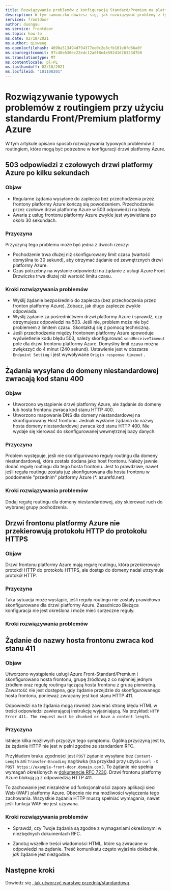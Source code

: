 ```yaml
---
title: Rozwiązywanie problemów z konfiguracją Standard/Premium na platformie Azure
description: W tym samouczku dowiesz się, jak rozwiązywać problemy z typowymi problemami, które mogą być używane w przypadku wystąpienia Standard/Premium na platformie Azure.
services: frontdoor
author: duongau
ms.service: frontdoor
ms.topic: how-to
ms.date: 02/18/2021
ms.author: qixwang
ms.openlocfilehash: 4690a513494d794377ee0c2e8cfb101e8fd66a0f
ms.sourcegitcommit: 97c48e630ec22edc12a0f8e4e592d1676323d7b0
ms.translationtype: MT
ms.contentlocale: pl-PL
ms.lasthandoff: 02/18/2021
ms.locfileid: "101100201"
---
```

# <a name="troubleshooting-common-routing-problems-with-azure-front-door-standardpremium"></a>Rozwiązywanie typowych problemów z routingiem przy użyciu standardu Front/Premium platformy Azure

W tym artykule opisano sposób rozwiązywania typowych problemów z routingiem, które mogą być potrzebne w konfiguracji drzwi platformy Azure.

## <a name="503-response-from-azure-front-door-after-a-few-seconds"></a>503 odpowiedzi z czołowych drzwi platformy Azure po kilku sekundach

### <a name="symptom"></a>Objaw

* Regularne żądania wysyłane do zaplecza bez przechodzenia przez frontony platformy Azure kończą się powodzeniem. Przechodzenie przez czołowe drzwi platformy Azure w 503 odpowiedzi na błędy.
* Awaria z usług frontonu platformy Azure zwykle jest wyświetlana po około 30 sekundach.

### <a name="cause"></a>Przyczyna

Przyczyną tego problemu może być jedna z dwóch rzeczy:
 
* Pochodzenie trwa dłużej niż skonfigurowany limit czasu (wartość domyślna to 30 sekund), aby otrzymać żądanie od zewnętrznych drzwi platformy Azure.
* Czas potrzebny na wysłanie odpowiedzi na żądanie z usługi Azure Front Drzwiczks trwa dłużej niż wartość limitu czasu. 

### <a name="troubleshooting-steps"></a>Kroki rozwiązywania problemów

* Wyślij żądanie bezpośrednio do zaplecza (bez przechodzenia przez fronton platformy Azure). Zobacz, jak długo zaplecze zwykle odpowiada.
* Wyślij żądanie za pośrednictwem drzwi platformy Azure i sprawdź, czy otrzymujesz odpowiedzi na 503. Jeśli nie, problem może nie być problemem z limitem czasu. Skontaktuj się z pomocą techniczną.
* Jeśli przechodzenie między frontonem platformy Azure spowoduje wyświetlenie kodu błędu 503, należy skonfigurować `sendReceiveTimeout` pole dla drzwi frontonu platformy Azure. Domyślny limit czasu można zwiększyć do 4 minut (240 sekund). Ustawienie jest w obszarze `Endpoint Setting` i jest wywoływane `Origin response timeout` . 

## <a name="requests-sent-to-the-custom-domain-return-a-400-status-code"></a>Żądania wysyłane do domeny niestandardowej zwracają kod stanu 400

### <a name="symptom"></a>Objaw

* Utworzono wystąpienie drzwi platformy Azure, ale żądanie do domeny lub hosta frontonu zwraca kod stanu HTTP 400.
* Utworzono mapowanie DNS dla domeny niestandardowej na skonfigurowany Host frontonu. Jednak wysłanie żądania do nazwy hosta domeny niestandardowej zwraca kod stanu HTTP 400. Nie wydaje się kierować do skonfigurowanej wewnętrznej bazy danych.

### <a name="cause"></a>Przyczyna

Problem występuje, jeśli nie skonfigurowano reguły routingu dla domeny niestandardowej, która została dodana jako host frontonu. Należy jawnie dodać regułę routingu dla tego hosta frontonu. Jest to prawdziwe, nawet jeśli reguła routingu została już skonfigurowana dla hosta frontonu w poddomenie "przednim" platformy Azure (*. azurefd.net).

### <a name="troubleshooting-steps"></a>Kroki rozwiązywania problemów

Dodaj regułę routingu dla domeny niestandardowej, aby skierować ruch do wybranej grupy pochodzenia.

## <a name="azure-front-door-doesnt-redirect-http-to-https"></a>Drzwi frontonu platformy Azure nie przekierowują protokołu HTTP do protokołu HTTPS

### <a name="symptom"></a>Objaw

Drzwi frontonu platformy Azure mają regułę routingu, która przekierowuje protokół HTTP do protokołu HTTPS, ale dostęp do domeny nadal utrzymuje protokół HTTP.

### <a name="cause"></a>Przyczyna

Taka sytuacja może wystąpić, jeśli reguły routingu nie zostały prawidłowo skonfigurowane dla drzwi platformy Azure. Zasadniczo Bieżąca konfiguracja nie jest określona i może mieć sprzeczne reguły.

### <a name="troubleshooting-steps"></a>Kroki rozwiązywania problemów


## <a name="request-to-the-frontend-host-name-returns-a-411-status-code"></a>Żądanie do nazwy hosta frontonu zwraca kod stanu 411

### <a name="symptom"></a>Objaw

Utworzono wystąpienie usługi Azure Front-Standard/Premium i skonfigurowano hosta frontonu, grupę źródłową z co najmniej jednym źródłem oraz regułę routingu łączącą hosta frontonu z grupą pierwotną. Zawartość nie jest dostępna, gdy żądanie przejdzie do skonfigurowanego hosta frontonu, ponieważ zwracany jest kod stanu HTTP 411.

Odpowiedzi na te żądania mogą również zawierać stronę błędu HTML w treści odpowiedzi zawierającej instrukcję wyjaśniającą. Na przykład: `HTTP Error 411. The request must be chunked or have a content length`.

### <a name="cause"></a>Przyczyna

Istnieje kilka możliwych przyczyn tego symptomu. Ogólną przyczyną jest to, że żądanie HTTP nie jest w pełni zgodne ze standardem RFC. 

Przykładem braku zgodności jest `POST` żądanie wysyłane bez `Content-Length` ani `Transfer-Encoding` nagłówka (na przykład przy użyciu `curl -X POST https://example-front-door.domain.com` ). To żądanie nie spełnia wymagań określonych w [dokumencie RFC 7230](https://tools.ietf.org/html/rfc7230#section-3.3.2). Drzwi frontonu platformy Azure blokują ją z odpowiedzią HTTP 411.

To zachowanie jest niezależne od funkcjonalności zapory aplikacji sieci Web (WAF) platformy Azure. Obecnie nie ma możliwości wyłączenia tego zachowania. Wszystkie żądania HTTP muszą spełniać wymagania, nawet jeśli funkcja WAF nie jest używana.

### <a name="troubleshooting-steps"></a>Kroki rozwiązywania problemów

- Sprawdź, czy Twoje żądania są zgodne z wymaganiami określonymi w niezbędnych dokumentach RFC.

- Zanotuj wszelkie treści wiadomości HTML, które są zwracane w odpowiedzi na żądanie. Treść komunikatu często wyjaśnia dokładnie, *jak* żądanie jest niezgodne.

## <a name="next-steps"></a>Następne kroki

Dowiedz się [, jak utworzyć warstwę przednią/standardową](create-front-door-portal.md).

